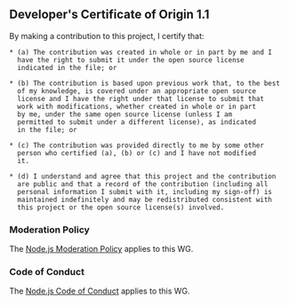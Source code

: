 <a id="developers-certificate-of-origin"></a>
## Developer's Certificate of Origin 1.1

By making a contribution to this project, I certify that:

    * (a) The contribution was created in whole or in part by me and I
      have the right to submit it under the open source license
      indicated in the file; or

    * (b) The contribution is based upon previous work that, to the best
      of my knowledge, is covered under an appropriate open source
      license and I have the right under that license to submit that
      work with modifications, whether created in whole or in part
      by me, under the same open source license (unless I am
      permitted to submit under a different license), as indicated
      in the file; or

    * (c) The contribution was provided directly to me by some other
      person who certified (a), (b) or (c) and I have not modified
      it.

    * (d) I understand and agree that this project and the contribution
      are public and that a record of the contribution (including all
      personal information I submit with it, including my sign-off) is
      maintained indefinitely and may be redistributed consistent with
      this project or the open source license(s) involved.


### Moderation Policy

The [Node.js Moderation Policy] applies to this WG.

### Code of Conduct

The [Node.js Code of Conduct][] applies to this WG.

[Node.js Code of Conduct]: https://github.com/nodejs/TSC/blob/master/CODE_OF_CONDUCT.md
[Node.js Moderation Policy]: https://github.com/nodejs/TSC/blob/master/Moderation-Policy.md
